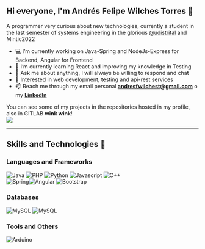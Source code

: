 ## Hi everyone, I'm Andr&eacute;s Felipe Wilches Torres  👋 

A programmer very curious about new technologies, currently a student in the last semester of systems engineering in the glorious [@udistrital](https://github.com/udistrital) and Mintic2022

- 💻 I’m currently working on Java-Spring and NodeJs-Express for Backend, Angular for Frontend
- 🌱 I’m currently learning React and improving my knowledge in Testing
- 💬 Ask me about anything, I will always be willing to respond and chat
- 👀 Interested in web development, testing and api-rest services
- 📫 Reach me through my email personal **andresfwilchest@gmail.com** o my [**Linkedln**](https://www.linkedin.com/in/andres-felipe-wilches-torres-7956b3190/)

You can see some of my projects in the repositories hosted in my profile, also in GITLAB **wink wink**!
<br>
![](https://gitlab.com/AndresFWilT)
***

## Skills and Technologies 🔧

### Languages and Frameworks
<img alt="Java" src="https://img.shields.io/badge/java%20-%23DC322F.svg?&style=for-the-badge&logo=java&logoColor=white"/> <img alt="PHP" src="https://img.shields.io/badge/PHP-%23563D7C.svg?&style=for-the-badge&logo=php&logoColor=white"/> <img alt="Python" src="https://img.shields.io/badge/Python-%2300599C.svg?&style=for-the-badge&logo=python&logoColor=yellow"/> <img alt="Javascript" src="https://img.shields.io/badge/javascript%20-%23323330.svg?&style=for-the-badge&logo=javascript&logoColor=yellow"/> <img alt="C++" src="https://img.shields.io/badge/C++%20-%2300599C.svg?&style=for-the-badge&logo=c%2B%2B&logoColor=white"/> 
<br>
<img alt="Spring" src="https://img.shields.io/badge/Spring%20-%236DB33F.svg?&style=for-the-badge&logo=spring&logoColor=white"/><img alt="Angular" src="https://img.shields.io/badge/Angular%20-%23DD0031.svg?&style=for-the-badge&logo=angular&logoColor=white"/> <img alt="Bootstrap" src="https://img.shields.io/badge/bootstrap%20-%23563D7C.svg?&style=for-the-badge&logo=bootstrap&logoColor=white"/> 

### Databases 
<img alt="MySQL" src="https://img.shields.io/badge/mysql-%230175C2.svg?&style=for-the-badge&logo=mysql&logoColor=white"/> <img alt="MySQL" src="https://img.shields.io/badge/PostgreSQL-%fdfefe.svg?&style=for-the-badge&logo=PostgreSQL&logoColor=black"/>

### Tools and Others
 <img alt="Arduino" src ="https://img.shields.io/badge/Arduino%20-%23000000.svg?&style=for-the-badge&logo=arduino&logoColor=blue" />

